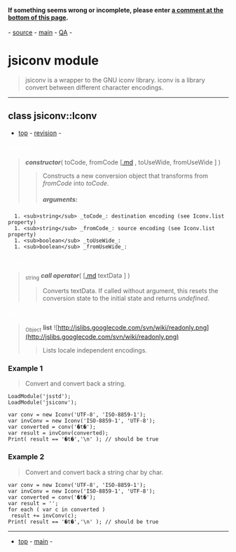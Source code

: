 <b>If something seems wrong or incomplete, please enter <a href='#commentform.md'>a comment at the bottom of this page</a>.</b><br /><br />- [source](http://jslibs.googlecode.com/svn/trunk/./src/jsiconv/) - [main](JSLibs.md) - [QA](http://jslibs.googlecode.com/svn/trunk/./src/jsiconv/qa.js) -
# jsiconv module #

> jsiconv is a wrapper to the GNU iconv library.
> iconv is a library convert between different character encodings.
> 


---

## class jsiconv::Iconv ##
- [top](#jsiconv_module.md) -
[revision](http://code.google.com/p/jslibs/source/browse/trunk/./src/jsiconv/iconv.cpp?r=2557) -

#### <font color='white' size='1'><i><b>constructor</b></i></font> ####
> <i><b>constructor</b></i>( toCode, fromCode [[.md](.md) , toUseWide, fromUseWide ] )
> > Constructs a new conversion object that transforms from _fromCode_ into _toCode_.
> > ##### arguments: #####
      1. <sub>string</sub> _toCode_: destination encoding (see Iconv.list property)
      1. <sub>string</sub> _fromCode_: source encoding (see Iconv.list property)
      1. <sub>boolean</sub> _toUseWide_:
      1. <sub>boolean</sub> _fromUseWide_:

#### <font color='white' size='1'><i><b>call operator</b></i></font> ####

> <sub>string</sub> <i><b>call operator</b></i>( [[.md](.md) textData ] )
> > Converts textData. If called without argument, this resets the conversion state to the initial state and returns _undefined_.

#### <font color='white' size='1'><b>list</b></font> ####

> <sub>Object</sub> <b>list</b>  ![http://jslibs.googlecode.com/svn/wiki/readonly.png](http://jslibs.googlecode.com/svn/wiki/readonly.png)
> > Lists locale independent encodings.

### Example 1 ###

> Convert and convert back a string.
```
LoadModule('jsstd');
LoadModule('jsiconv');

var conv = new Iconv('UTF-8', 'ISO-8859-1');
var invConv = new Iconv('ISO-8859-1', 'UTF-8');
var converted = conv('�t�');
var result = invConv(converted);
Print( result == '�t�','\n' ); // should be true
```

### Example 2 ###
> Convert and convert back a string char by char.
```
var conv = new Iconv('UTF-8', 'ISO-8859-1');
var invConv = new Iconv('ISO-8859-1', 'UTF-8');
var converted = conv('�t�');
var result = '';
for each ( var c in converted )
 result += invConv(c);
Print( result == '�t�','\n' ); // should be true
```


---

- [top](#jsiconv_module.md) - [main](JSLibs.md) -
